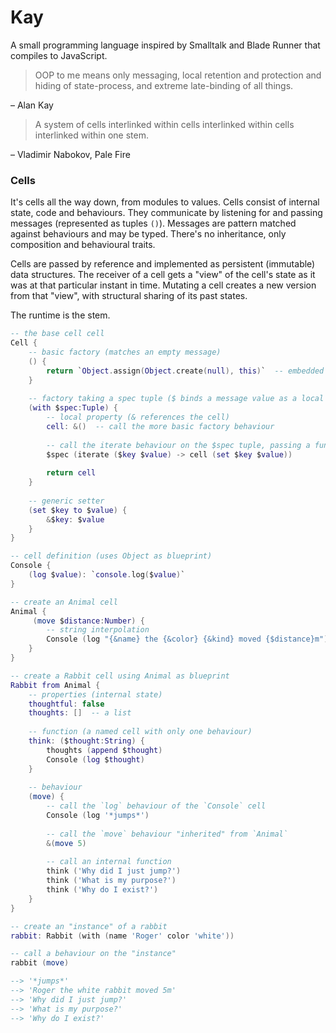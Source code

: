 # Kay

A small programming language inspired by Smalltalk and Blade Runner that compiles to JavaScript.

> OOP to me means only messaging, local retention and protection and hiding of state-process, and extreme late-binding of all things.

– Alan Kay

> A system of cells interlinked within cells interlinked within cells interlinked within one stem.

– Vladimir Nabokov, Pale Fire


### Cells

It's cells all the way down, from modules to values. Cells consist of internal state, code and behaviours. They communicate by listening for and passing messages (represented as tuples `()`). Messages are pattern matched against behaviours and may be typed. There's no inheritance, only composition and behavioural traits.

Cells are passed by reference and implemented as persistent (immutable) data structures. The receiver of a cell gets a "view" of the cell's state as it was at that particular instant in time. Mutating a cell creates a new version from that "view", with structural sharing of its past states.

The runtime is the stem.

```lua
-- the base cell cell
Cell {
    -- basic factory (matches an empty message)
    () {
        return `Object.assign(Object.create(null), this)`  -- embedded ECMAScript
    }
    
    -- factory taking a spec tuple ($ binds a message value as a local name)
    (with $spec:Tuple) {
        -- local property (& references the cell)
        cell: &()  -- call the more basic factory behaviour
        
        -- call the iterate behaviour on the $spec tuple, passing a function to iterate its elements
        $spec (iterate ($key $value) -> cell (set $key $value))
        
        return cell
    }
    
    -- generic setter
    (set $key to $value) {
        &$key: $value
    }
}

-- cell definition (uses Object as blueprint)
Console {
    (log $value): `console.log($value)`
}

-- create an Animal cell
Animal {
     (move $distance:Number) {
        -- string interpolation
        Console (log "{&name} the {&color} {&kind} moved {$distance}m")
    }
}

-- create a Rabbit cell using Animal as blueprint
Rabbit from Animal {
    -- properties (internal state)
    thoughtful: false
    thoughts: []  -- a list
    
    -- function (a named cell with only one behaviour)
    think: ($thought:String) {
        thoughts (append $thought)
        Console (log $thought)
    }
    
    -- behaviour
    (move) {
        -- call the `log` behaviour of the `Console` cell
        Console (log '*jumps*')
        
        -- call the `move` behaviour "inherited" from `Animal`
        &(move 5)
        
        -- call an internal function
        think ('Why did I just jump?')
        think ('What is my purpose?')
        think ('Why do I exist?')
    }
}

-- create an "instance" of a rabbit
rabbit: Rabbit (with (name 'Roger' color 'white'))

-- call a behaviour on the "instance"
rabbit (move)

--> '*jumps*'
--> 'Roger the white rabbit moved 5m'
--> 'Why did I just jump?'
--> 'What is my purpose?'
--> 'Why do I exist?'
```
